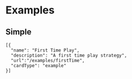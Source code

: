 # Examples

## Simple

```codecard
[{
  "name": "First Time Play",
  "description": "A first time play strategy",
  "url":"/examples/firstTime",
  "cardType": "example"
}]
```